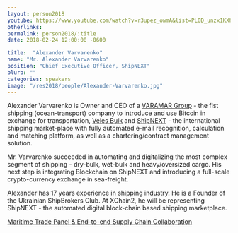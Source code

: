```yaml
---
layout: person2018
youtube: https://www.youtube.com/watch?v=r3upez_owmA&list=PL0D_unzx1KXhvrIzPl1j0mrihgq44nGOh&index=9&t=14s
otherlinks: 
permalink: person2018/:title
date: 2018-02-24 12:00:00 -0600

title:  "Alexander Varvarenko"
name: "Mr. Alexander Varvarenko"
position: "Chief Executive Officer, ShipNEXT"
blurb: ""
categories: speakers
image: "/res2018/people/Alexander-Varvarenko.jpg"
---
```


Alexander Varvarenko is Owner and CEO of a [VARAMAR Group](http://www.varamar.com) - the fist shipping (ocean-transport) company to introduce and use Bitcoin in exchange for transportation, [Veles Bulk](http://velesbulk.com/) and [ShipNEXT](https://www.shipnext.com) - the international shipping market-place with fully automated e-mail recognition, calculation and matching platform, as well as a chartering/contract management solution.

Mr. Varvarenko succeeded in automating and digitalizing the most complex segment of shipping - dry-bulk, wet-bulk and heavy/oversized cargo. His next step is integrating Blockchain on ShipNEXT and introducing a full-scale crypto-currency exchange in sea-freight.

Alexander has 17 years experience in shipping industry. He is a Founder of the Ukrainian ShipBrokers Club. At XChain2, he will be representing ShipNEXT - the automated digital block-chain based shipping marketplace.

<a href="https://www.youtube.com/watch?v=r3upez_owmA&list=PL0D_unzx1KXhvrIzPl1j0mrihgq44nGOh&index=9&t=14s">Maritime Trade Panel & End-to-end Supply Chain Collaboration
